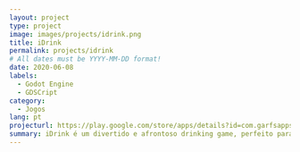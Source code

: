 ```yaml
---
layout: project
type: project
image: images/projects/idrink.png
title: iDrink
permalink: projects/idrink
# All dates must be YYYY-MM-DD format!
date: 2020-06-08
labels:
  - Godot Engine
  - GDSCript
category:
  - Jogos
lang: pt
projecturl: https://play.google.com/store/apps/details?id=com.garfsapps.umgole
summary: iDrink é um divertido e afrontoso drinking game, perfeito para quebrar o gelo ou apimentar qualquer festa ou social de amigos, com centenas de desafios e perguntas únicas. Junte seus amigos e comece a jogar agora mesmo, afinal, a gente sabe, nada melhor do que ficar bêbado com quem a gente gosta.
---
```

